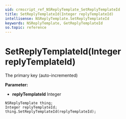 ```yaml
---
uid: crmscript_ref_NSReplyTemplate_SetReplyTemplateId
title: SetReplyTemplateId(Integer replyTemplateId)
intellisense: NSReplyTemplate.SetReplyTemplateId
keywords: NSReplyTemplate, GetReplyTemplateId
so.topic: reference
---
```


# SetReplyTemplateId(Integer replyTemplateId)

The primary key (auto-incremented)

**Parameter:** 
* **replyTemplateId** Integer

```crmscript
NSReplyTemplate thing;
Integer replyTemplateId;
thing.SetReplyTemplateId(replyTemplateId);
```

